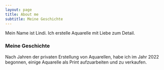 ```yaml
---
layout: page
title: About me
subtitle: Meine Geschichte
---
```


Mein Name ist Lindi. Ich erstelle Aquarelle mit Liebe zum Detail.


### Meine Geschichte

Nach Jahren der privaten Erstellung von Aquarellen, habe ich im Jahr 2022 begonnen, einige Aquarelle als Print aufzuarbeiten und zu verkaufen.
